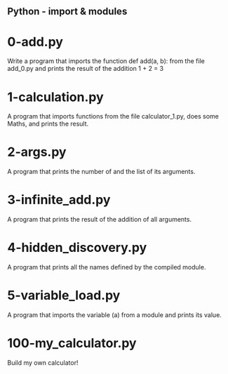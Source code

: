 ## Python - import & modules
# 0-add.py
Write a program that imports the function def add(a, b): from the file add_0.py and prints the result of the addition 1 + 2 = 3
# 1-calculation.py
A program that imports functions from the file calculator_1.py, does some Maths, and prints the result.
# 2-args.py
A program that prints the number of and the list of its arguments.
# 3-infinite_add.py
A program that prints the result of the addition of all arguments.
# 4-hidden_discovery.py
A program that prints all the names defined by the compiled module.
# 5-variable_load.py
A program that imports the variable (a) from a module and prints its value.
# 100-my_calculator.py
Build my own calculator!
